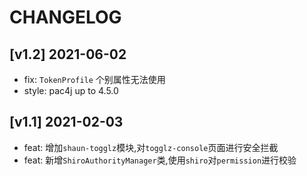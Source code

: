 # CHANGELOG

## [v1.2] 2021-06-02

- fix: `TokenProfile` 个别属性无法使用
- style: pac4j up to 4.5.0

## [v1.1] 2021-02-03

- feat: 增加`shaun-togglz`模块,对`togglz-console`页面进行安全拦截
- feat: 新增`ShiroAuthorityManager`类,使用`shiro`对`permission`进行校验